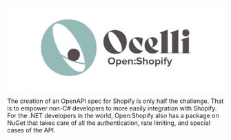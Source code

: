 ![Ocelli Open:Shopify](https://raw.githubusercontent.com/OcelliSolutions/OpenShopify/2d584e385007c1182df0b64fbf571ce357535d18/img/OpenShopifyBanner.png)

The creation of an OpenAPI spec for Shopify is only half the challenge. That is to empower non-C# developers to more easily integration with Shopify. For the .NET developers in the world, Open:Shopify also has a package on NuGet that takes care of all the authentication, rate limiting, and special cases of the API.
